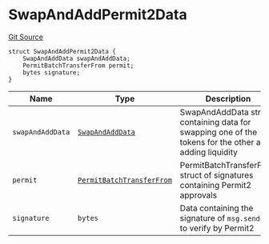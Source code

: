 # SwapAndAddPermit2Data

[Git Source](https://github.com/ArrakisFinance/arrakis-modular/blob/main/src/structs/SRouter.sol)

```solidity
struct SwapAndAddPermit2Data {
    SwapAndAddData swapAndAddData;
    PermitBatchTransferFrom permit;
    bytes signature;
}
```

| Name             | Type                                                                                                             | Description                                                                                             |
| ---------------- | ---------------------------------------------------------------------------------------------------------------- | ------------------------------------------------------------------------------------------------------- |
| `swapAndAddData` | [`SwapAndAddData`](./struct.SwapAndAddData.md)                                                                   | SwapAndAddData struct containing data for swapping one of the tokens for the other and adding liquidity |
| `permit`         | [`PermitBatchTransferFrom`](../../../../../autogenerated/structs/SPermit2.sol/struct.PermitBatchTransferFrom.md) | PermitBatchTransferFrom struct of signatures containing Permit2 approvals                               |
| `signature`      | `bytes`                                                                                                          | Data containing the signature of `msg.sender` to verify by Permit2                                      |
